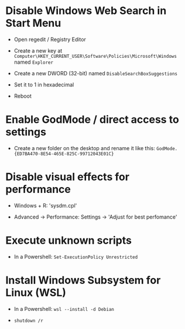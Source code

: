 # Disable Windows Web Search in Start Menu

- Open regedit / Registry Editor

- Create a new key at `Computer\HKEY_CURRENT_USER\Software\Policies\Microsoft\Windows` named `Explorer`

- Create a new DWORD (32-bit) named `DisableSearchBoxSuggestions`

- Set it to 1 in hexadecimal

- Reboot

# Enable GodMode / direct access to settings

- Create a new folder on the desktop and rename it like this: `GodMode.{ED7BA470-8E54-465E-825C-99712043E01C}`

# Disable visual effects for performance

- Windows + R: 'sysdm.cpl'

- Advanced -> Performance: Settings -> 'Adjust for best perfomance'

# Execute unknown scripts

- In a Powershell: `Set-ExecutionPolicy Unrestricted`

# Install Windows Subsystem for Linux (WSL)

- In a Powershell: `wsl --install -d Debian`

- `shutdown /r`
